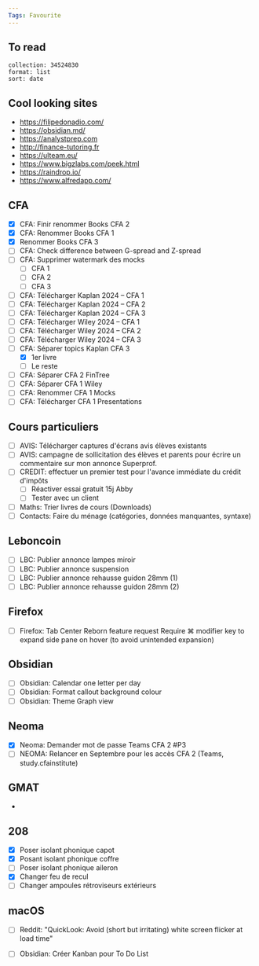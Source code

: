 ```yaml
---
Tags: Favourite 
---
```

## To read
```raindrop
collection: 34524830
format: list
sort: date
```

## Cool looking sites
- https://filipedonadio.com/
- https://obsidian.md/
- https://analystprep.com
- http://finance-tutoring.fr
- https://ulteam.eu/
- https://www.bigzlabs.com/peek.html
- https://raindrop.io/
- https://www.alfredapp.com/

## CFA
- [x] CFA: Finir renommer Books CFA 2
- [x] CFA: Renommer Books CFA 1
- [x] Renommer Books CFA 3
- [ ] CFA: Check difference between G-spread and Z-spread
- [ ] CFA: Supprimer watermark des mocks
	- [ ] CFA 1
	- [ ] CFA 2
	- [ ] CFA 3
- [ ] CFA: Télécharger Kaplan 2024 – CFA 1
- [ ] CFA: Télécharger Kaplan 2024 – CFA 2
- [ ] CFA: Télécharger Kaplan 2024 – CFA 3
- [ ] CFA: Télécharger Wiley 2024 – CFA 1
- [ ] CFA: Télécharger Wiley 2024 – CFA 2
- [ ] CFA: Télécharger Wiley 2024 – CFA 3
- [ ] CFA: Séparer topics Kaplan CFA 3
	- [x] 1er livre
	- [ ] Le reste
- [ ] CFA: Séparer CFA 2 FinTree
- [ ] CFA: Séparer CFA 1 Wiley
- [ ] CFA: Renommer CFA 1 Mocks
- [ ] CFA: Télécharger CFA 1 Presentations

## Cours particuliers
- [ ] AVIS: Télécharger captures d'écrans avis élèves existants
- [ ] AVIS: campagne de sollicitation des élèves et parents pour écrire un commentaire sur mon annonce Superprof.
- [ ] CREDIT: effectuer un premier test pour l'avance immédiate du crédit d'impôts
	- [ ] Réactiver essai gratuit 15j Abby
	- [ ] Tester avec un client
 - [ ] Maths: Trier livres de cours (Downloads)
- [ ] Contacts: Faire du ménage (catégories, données manquantes, syntaxe)

## Leboncoin
- [ ] LBC: Publier annonce lampes miroir
- [ ] LBC: Publier annonce suspension
- [ ] LBC: Publier annonce rehausse guidon 28mm (1)
- [ ] LBC: Publier annonce rehausse guidon 28mm (2)

## Firefox
- [ ] Firefox: Tab Center Reborn feature request
      Require ⌘ modifier key to expand side pane on hover (to avoid unintended expansion)

## Obsidian
- [ ] Obsidian: Calendar one letter per day
- [ ] Obsidian: Format callout background colour
- [ ] Obsidian:  Theme Graph view

## Neoma
- [x] Neoma: Demander mot de passe Teams CFA 2 #P3
- [ ] NEOMA: Relancer en Septembre pour les accès CFA 2 (Teams, study.cfainstitute)

## GMAT
- 
## 208
- [x] Poser isolant phonique capot
- [x] Posant isolant phonique coffre
- [ ] Poser isolant phonique aileron
- [x] Changer feu de recul
- [ ] Changer ampoules rétroviseurs extérieurs

## macOS
- [ ] Reddit: "QuickLook: Avoid (short but irritating) white screen flicker at load time"



- [ ] Obsidian: Créer Kanban pour To Do List